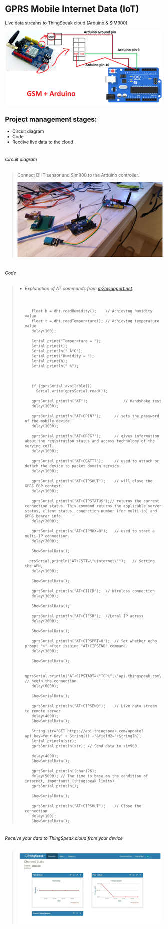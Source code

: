 # GPRS Mobile Internet Data (IoT)
Live data streams to ThingSpeak cloud (Arduino & SIM900)

![title](/images/Circuit_Diagram.PNG)

## Project management stages:

- Circuit diagram
- Code
- Receive live data to the cloud

# 
###### Circuit diagram
> Connect DHT sensor and Sim900 to the Arduino controller.
> 
>  
> ![title](/images/arduinoSim900.PNG)

#
###### Code
> * ###### Explanation of AT commands from [m2msupport.net](https://m2msupport.net/m2msupport/atcipsprt-set-prompt-of-when-module-sends-data/).   
>   #      
>   ```  
>           
>      float h = dht.readHumidity();    // Achieving humidity value
>      float t = dht.readTemperature(); // Achieving temperature value
>      delay(100);   
>         
>      Serial.print("Temperature = ");
>      Serial.print(t);
>      Serial.println(" Â°C");
>      Serial.print("Humidity = ");
>      Serial.print(h);
>      Serial.println(" %");    
>      
>   
>  
>      if (gprsSerial.available())
>        Serial.write(gprsSerial.read());
>     
>      gprsSerial.println("AT");			  	// Handshake test
>      delay(1000);
>     
>      gprsSerial.println("AT+CPIN?");		// sets the password of the mobile device
>      delay(1000);
>     
>      gprsSerial.println("AT+CREG?");		// gives information about the registration status and access technology of the serving cell.
>      delay(1000);
>     
>      gprsSerial.println("AT+CGATT?");		// used to attach or detach the device to packet domain service.
>      delay(1000);
>     
>      gprsSerial.println("AT+CIPSHUT");	// will close the GPRS PDP context.
>      delay(1000);
>     
>      gprsSerial.println("AT+CIPSTATUS");// returns the current connection status. This command returns the applicable server status, client status, conenction number (for multi-ip) and GPRS bearer info.
>      delay(2000);
>     
>      gprsSerial.println("AT+CIPMUX=0");	// used to start a multi-IP connection.
>      delay(2000);
>   
>      ShowSerialData();
>   
>     prsSerial.println("AT+CSTT=\"uinternet\"");	// Setting the APN,
>      delay(1000);
>     
>      ShowSerialData();
>     
>      gprsSerial.println("AT+CIICR");	// Wireless connection
>      delay(3000);
>     
>      ShowSerialData();
>     
>      gprsSerial.println("AT+CIFSR");	//Local IP adress
>      delay(2000);
>     
>      ShowSerialData();
>     
>      gprsSerial.println("AT+CIPSPRT=0");	// Set whether echo prompt ">" after issuing "AT+CIPSEND" command.
>      delay(3000);
>     
>      ShowSerialData();
>   
>      gprsSerial.println("AT+CIPSTART=\"TCP\",\"api.thingspeak.com\",\"80\"");	// begin the connection
>      delay(6000);
>     
>      ShowSerialData();
>     
>      gprsSerial.println("AT+CIPSEND");	// Live data stream to remote server
>      delay(4000);
>      ShowSerialData();
>      
>      String str="GET https://api.thingspeak.com/update?api_key=Your-Key" + String(t) +"&field2="+String(h);
>      Serial.println(str);
>      gprsSerial.println(str);	// Send data to sim900
>      
>      delay(4000);
>      ShowSerialData();
>     
>      gprsSerial.println((char)26);	
>      delay(5000);	// The time is base on the condition of internet, important! (thingspeak limits)
>      gprsSerial.println();
>     
>      ShowSerialData();
>     
>      gprsSerial.println("AT+CIPSHUT");	// Close the connection
>      delay(100);
>      ShowSerialData(); 
>   ```    

# 
###### Receive your data to ThingSpeak cloud from your device
> ![title](/images/ThingSpeak_Cloud.PNG)
